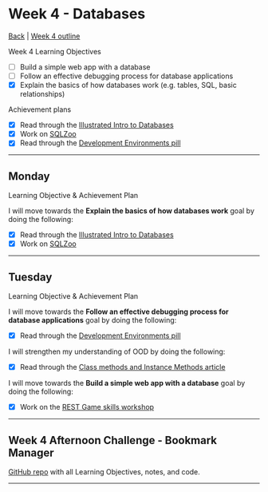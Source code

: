# Week 4 - Databases

[Back](README.md) | [Week 4 outline](https://github.com/makersacademy/course/blob/master/week_outlines.md#week-4)

Week 4 Learning Objectives

- [ ] Build a simple web app with a database
- [ ] Follow an effective debugging process for database applications
- [x] Explain the basics of how databases work (e.g. tables, SQL, basic relationships)

Achievement plans

- [x] Read through the [Illustrated Intro to Databases]
- [x] Work on [SQLZoo]
- [x] Read through the [Development Environments pill]

---

## Monday

Learning Objective & Achievement Plan

I will move towards the **Explain the basics of how databases work** goal by doing the following:

- [x] Read through the [Illustrated Intro to Databases]
- [x] Work on [SQLZoo]

---

## Tuesday

Learning Objective & Achievement Plan

I will move towards the **Follow an effective debugging process for database applications** goal by doing the following:

- [x] Read through the [Development Environments pill]

I will strengthen my understanding of OOD by doing the following:

- [x] Read through the [Class methods and Instance Methods article]

I will move towards the **Build a simple web app with a database** goal by doing the following:

- [x] Work on the [REST Game skills workshop]

---

## Week 4 Afternoon Challenge - Bookmark Manager

[GitHub repo](https://github.com/hturnbull93/bookmark-manager) with all Learning Objectives, notes, and code.

---
<!--
## Retrospective

### Achievements this week

- [ ] Build a simple web app
- [ ] Follow an effective debugging process for web applications
- [ ] Explain the basics of how the web works (e.g. request/response, HTTP, HTML, CSS)
- [ ] Explain the MVC pattern

### Score: Z

#### Reasons for Score

- First reason

### Material to re-cover

- First material

---

## Week 4 Weekend Challenge - Chitter

[GitHub repo]() with all Learning Objectives, notes, and code.

---
-->
<!-- Links -->

<!-- From Week 1 -->

[First day intro]: Intro_first_day.md
[TDD process skills workshop]: ../skills_workshops/TDD_process.md
[Debugging skills workshop]: ../skills_workshops/debugging.md
[Mocking skills workshop]: ../skills_workshops/mocking.md
[Test Driving practical]: ../skills_workshops/test_driving_practice.md

<!-- From week 2 -->

[Code Review skills workshop]: ../skills_workshops/code_review.md
[Process Review workshop]: ../process_workshop.md
[Domain Modelling skills workshop]: ../skills_workshops/domain_modelling.md
[Feedback skills workshop]: ../skills_workshops/feedback.md
[Mocking with RSpec practical]: ../skills_workshops/mocking_with_rspec.md
[Refactoring skills workshop]: ../skills_workshops/refactoring.md
[Concretes and Abstracts skills workshop]: ../skills_workshops/concretes_and_abstracts.md
[Delegation skills workshop]: ../skills_workshops/delegation.md

<!-- From week 3 -->

[Servers 1 skills workshop]: ../skills_workshops/servers_1.md
[Servers 2 skills workshop]: ../skills_workshops/servers_2.md
[Clients 1 skills workshop]: ../skills_workshops/clients_1.md
[Process modelling skills workshop]: ../skills_workshops/http_modelling.md
[Birthday Greeter App skills workshop]: ../skills_workshops/birthday_greeter_app.md
[Empathy EQ workshop]: ../skills_workshops/empathy.md
[Debugging 2 skills workshop]: ../skills_workshops/debugging_2.md
[Debugging a Rack App skills workshop]: ../skills_workshops/debugging_a_rack_app.md

<!-- New in Week 4 -->

[Illustrated Intro to Databases]: https://illustrated.dev/databases
[SQLZoo]: ../skills_workshops/sqlzoo.md
[Development Environments pill]: https://github.com/makersacademy/course/blob/master/pills/development_environments.md
[Class methods and Instance Methods article]: https://hackmd.io/sOCjb8IcSIaPvT54SXBb3Q
[REST Game skills workshop]: ../skills_workshops/REST_game.md